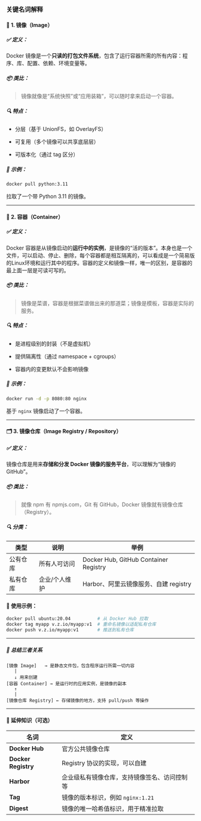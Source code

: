 ### 关键名词解释
#### 🧱 1. **镜像（Image）**

##### ✅ 定义：

Docker 镜像是一个**只读的打包文件系统**，包含了运行容器所需的所有内容：程序、库、配置、依赖、环境变量等。

##### 📦 类比：

> 镜像就像是“系统快照”或“应用装箱”，可以随时拿来启动一个容器。

##### 🔍 特点：

-   分层（基于 UnionFS，如 OverlayFS）
    
-   可复用（多个镜像可以共享底层层）
    
-   可版本化（通过 tag 区分）
    

##### 🧪 示例：

```bash
docker pull python:3.11
```

拉取了一个带 Python 3.11 的镜像。

---

#### 🧳 2. **容器（Container）**

#####  ✅ 定义：

Docker 容器是从镜像启动的**运行中的实例**，是镜像的“活的版本”。本身也是一个文件，可以启动、停止、删除，每个容器都是相互隔离的，可以看成是一个简易版的Linux环境和运行其中的程序。容器的定义和镜像一样，唯一的区别，是容器的最上面一层是可读可写的。

#####  📦 类比：

> 镜像是菜谱，容器是根据菜谱做出来的那道菜；镜像是模板，容器是实际的服务。

#####  🔍 特点：

-   是进程级别的封装（不是虚拟机）
    
-   提供隔离性（通过 namespace + cgroups）
    
-   容器内的变更默认不会影响镜像
    

#####  🧪 示例：

```bash
docker run -d -p 8080:80 nginx
```

基于 `nginx` 镜像启动了一个容器。

---

#### 🗂️ 3. **镜像仓库（Image Registry / Repository）**

#####  ✅ 定义：

镜像仓库是用来**存储和分发 Docker 镜像的服务平台**，可以理解为“镜像的 GitHub”。

#####  📦 类比：

> 就像 npm 有 npmjs.com，Git 有 GitHub，Docker 镜像就有镜像仓库（Registry）。

#####  🔍 分类：

| 类型 | 说明 | 举例 |
| --- | --- | --- |
| 公有仓库 | 所有人可访问 | Docker Hub, GitHub Container Registry |
| 私有仓库 | 企业/个人维护 | Harbor、阿里云镜像服务、自建 registry |

#### 🧪 使用示例：

```bash
docker pull ubuntu:20.04          # 从 Docker Hub 拉取
docker tag myapp v.z.io/myapp:v1  # 重命名镜像以适配私有仓库
docker push v.z.io/myapp:v1       # 推送到私有仓库
```

---

##### 🧩 总结三者关系

```text
[镜像 Image]   → 是静态文件包，包含程序运行所需一切内容
   |
   ↓ 用来创建
[容器 Container] → 是运行时的应用实例，是镜像的副本
   ↑
   |
[镜像仓库 Registry] ← 存储镜像的地方，支持 pull/push 等操作
```

---

#### 🧠 延伸知识（可选）

| 名词 | 定义 |
| --- | --- |
| **Docker Hub** | 官方公共镜像仓库 |
| **Docker Registry** | Registry 协议的实现，可以自建 |
| **Harbor** | 企业级私有镜像仓库，支持镜像签名、访问控制等 |
| **Tag** | 镜像的版本标识，例如 `nginx:1.21` |
| **Digest** | 镜像的唯一哈希值标识，用于精准拉取 |
